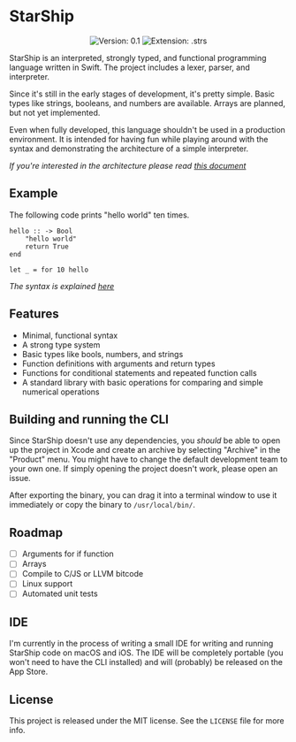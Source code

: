 # StarShip

<p align="center">
    <img src="https://img.shields.io/badge/version-0.1-blueviolet" alt="Version: 0.1">
    <img src="https://img.shields.io/badge/extension-.strs-yellow" alt="Extension: .strs">
</p>

StarShip is an interpreted, strongly typed, and functional programming language written in Swift. The project includes a lexer, parser, and interpreter.

Since it's still in the early stages of development, it's pretty simple. Basic types like strings, booleans, and numbers are available. Arrays are planned, but not yet implemented.

Even when fully developed, this language shouldn't be used in a production environment. It is intended for having fun while playing around with the syntax and demonstrating the architecture of a simple interpreter.

*If you're interested in the architecture please read [this document](Docs/Architecture.md)*

## Example
The following code prints "hello world" ten times.

```
hello :: -> Bool
    "hello world"
    return True
end

let _ = for 10 hello
```

*The syntax is explained [here](Docs/Syntax.md)*

## Features
- Minimal, functional syntax
- A strong type system
- Basic types like bools, numbers, and strings
- Function definitions with arguments and return types
- Functions for conditional statements and repeated function calls
- A standard library with basic operations for comparing and simple numerical operations

## Building and running the CLI
Since StarShip doesn't use any dependencies, you *should* be able to open up the project in Xcode and create an archive by selecting "Archive" in the "Product" menu. You might have to change the default development team to your own one. If simply opening the project doesn't work, please open an issue.

After exporting the binary, you can drag it into a terminal window to use it immediately or copy the binary to `/usr/local/bin/`.

## Roadmap
- [ ] Arguments for if function
- [ ] Arrays
- [ ] Compile to C/JS or LLVM bitcode
- [ ] Linux support
- [ ] Automated unit tests

## IDE
I'm currently in the process of writing a small IDE for writing and running StarShip code on macOS and iOS. The IDE will be completely portable (you won't need to have the CLI installed) and will (probably) be released on the App Store.

## License
This project is released under the MIT license. See the `LICENSE` file for more info.
